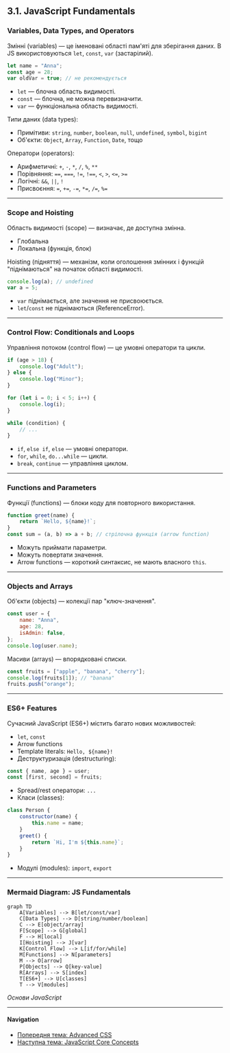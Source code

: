 ## 3.1. JavaScript Fundamentals

### Variables, Data Types, and Operators

Змінні (variables) — це іменовані області пам'яті для зберігання даних. В JS використовуються `let`, `const`, `var` (застарілий).

```js
let name = "Anna";
const age = 28;
var oldVar = true; // не рекомендується
```

-   `let` — блочна область видимості.
-   `const` — блочна, не можна перевизначити.
-   `var` — функціональна область видимості.

Типи даних (data types):

-   Примітиви: `string`, `number`, `boolean`, `null`, `undefined`, `symbol`, `bigint`
-   Об'єкти: `Object`, `Array`, `Function`, `Date`, тощо

Оператори (operators):

-   Арифметичні: `+`, `-`, `*`, `/`, `%`, `**`
-   Порівняння: `==`, `===`, `!=`, `!==`, `<`, `>`, `<=`, `>=`
-   Логічні: `&&`, `||`, `!`
-   Присвоєння: `=`, `+=`, `-=`, `*=`, `/=`, `%=`

---

### Scope and Hoisting

Область видимості (scope) — визначає, де доступна змінна.

-   Глобальна
-   Локальна (функція, блок)

Hoisting (підняття) — механізм, коли оголошення змінних і функцій "піднімаються" на початок області видимості.

```js
console.log(a); // undefined
var a = 5;
```

-   `var` піднімається, але значення не присвоюється.
-   `let`/`const` не піднімаються (ReferenceError).

---

### Control Flow: Conditionals and Loops

Управління потоком (control flow) — це умовні оператори та цикли.

```js
if (age > 18) {
    console.log("Adult");
} else {
    console.log("Minor");
}

for (let i = 0; i < 5; i++) {
    console.log(i);
}

while (condition) {
    // ...
}
```

-   `if`, `else if`, `else` — умовні оператори.
-   `for`, `while`, `do...while` — цикли.
-   `break`, `continue` — управління циклом.

---

### Functions and Parameters

Функції (functions) — блоки коду для повторного використання.

```js
function greet(name) {
    return `Hello, ${name}!`;
}
const sum = (a, b) => a + b; // стрілочна функція (arrow function)
```

-   Можуть приймати параметри.
-   Можуть повертати значення.
-   Arrow functions — короткий синтаксис, не мають власного `this`.

---

### Objects and Arrays

Об'єкти (objects) — колекції пар "ключ-значення".

```js
const user = {
    name: "Anna",
    age: 28,
    isAdmin: false,
};
console.log(user.name);
```

Масиви (arrays) — впорядковані списки.

```js
const fruits = ["apple", "banana", "cherry"];
console.log(fruits[1]); // "banana"
fruits.push("orange");
```

---

### ES6+ Features

Сучасний JavaScript (ES6+) містить багато нових можливостей:

-   `let`, `const`
-   Arrow functions
-   Template literals: `Hello, ${name}!`
-   Деструктуризація (destructuring):

```js
const { name, age } = user;
const [first, second] = fruits;
```

-   Spread/rest оператори: `...`
-   Класи (classes):

```js
class Person {
    constructor(name) {
        this.name = name;
    }
    greet() {
        return `Hi, I'm ${this.name}`;
    }
}
```

-   Модулі (modules): `import`, `export`

---

### Mermaid Diagram: JS Fundamentals

```mermaid
graph TD
    A[Variables] --> B[let/const/var]
    C[Data Types] --> D[string/number/boolean]
    C --> E[object/array]
    F[Scope] --> G[global]
    F --> H[local]
    I[Hoisting] --> J[var]
    K[Control Flow] --> L[if/for/while]
    M[Functions] --> N[parameters]
    M --> O[arrow]
    P[Objects] --> Q[key-value]
    R[Arrays] --> S[index]
    T[ES6+] --> U[classes]
    T --> V[modules]
```

_Основи JavaScript_

---

#### Navigation

-   [Попередня тема: Advanced CSS](2.8-advanced-css.md)
-   [Наступна тема: JavaScript Core Concepts](3.2-javascript-core-concepts.md)
